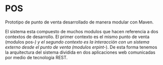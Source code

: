 # POS
Prototipo de punto de venta desarrollado de manera modular con Maven.

El sistema esta compuesto de muchos modulos que hacen referencia a dos contextos de desarrollo.
El primer contexto es el mismo punto de venta (modulos pos-*) y el segundo contexto es la interacción con un sistema externo desde el punto de venta
(modulos erpint-*). De esta forma tenemos la arquitectura del sistema dividida en dos aplicaciones web comunicadas por medio de tecnologia REST.
